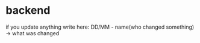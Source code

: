 # backend
if you update anything write here:
 DD/MM - name(who changed something) -> what was changed
